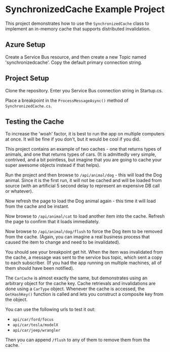 ﻿# SynchronizedCache Example Project

This project demonstrates how to use the `SynchronizedCache` class to implement an in-memory cache that supports distributed invalidation.

## Azure Setup

Create a Service Bus resource, and then create a new Topic named 'synchronizedcache'. Copy the default primary connection string.

## Project Setup

Clone the repository. Enter you Service Bus connection string in Startup.cs.

Place a breakpoint in the `ProcessMessageAsync()` method of `SynchronizedCache.cs`.

## Testing the Cache

To increase the 'woah' factor, it is best to run the app on multiple computers at once. It will be fine if you don't, but it would be cool if you did.

This project contains an example of two caches - one that returns types of animals, and one that returns types of cars.
(It is admittedly very simple, contrived, and a bit pointless, but imagine that you are going to cache your super awesome objects instead if that helps).

Run the project and then browse to `/api/animal/dog` - this will load the Dog animal. Since it is the first run, it will not be cached and will be loaded from source (with an artificial 5 second delay to represent an expensive DB call or whatever).

Now refresh the page to load the Dog animal again - this time it will load from the cache and be instant.

Now browse to `/api/animal/cat` to load another item into the cache. Refresh the page to confirm that it loads immediately.

Now browse to `/api/animal/dog/flush` to force the Dog item to be removed from the cache. (Again, you can imagine a real business process that caused the item to change and need to be invalidated).

You should see your breakpoint get hit. When the item was invalidated from the cache, a message was sent to the service bus topic, which sent a copy to each subscriber. (If you had the app running on multiple machines, all of them should have been notified).

The `CarCache` is almost exactly the same, but demonstrates using an arbitrary object for the cache key. Cache retrievals and invalidations are done using a `CarType` object. Whenever the cache is accessed, the `GetHashKey()` function is called and lets you construct a composite key from the object.

You can use the following urls to test it out:

- `api/car/ford/focus`
- `api/car/tesla/modelX`
- `api/car/jeep/wrangler`

Then you can append `/flush` to any of them to remove them from the cache.
`